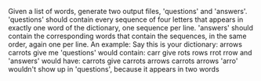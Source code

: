 Given a list of words, generate two output files, 'questions' and 'answers'. 'questions' should contain every sequence of four letters that appears in exactly one word of the dictionary, one sequence per line. 'answers' should contain the corresponding words that contain the sequences, in the same order, again one per line.
An example:
Say this is your dictionary: arrows carrots give me
'questions' would contain: carr give rots rows rrot rrow
and 'answers' would have: carrots give carrots arrows carrots arrows
'arro' wouldn't show up in 'questions', because it appears in two words